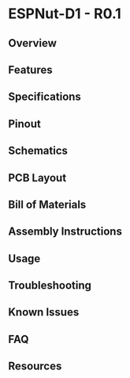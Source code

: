 # ESPNut-D1 - R0.1

## Overview

## Features

## Specifications

## Pinout

## Schematics

## PCB Layout

## Bill of Materials

## Assembly Instructions

## Usage

## Troubleshooting

## Known Issues

## FAQ

## Resources


